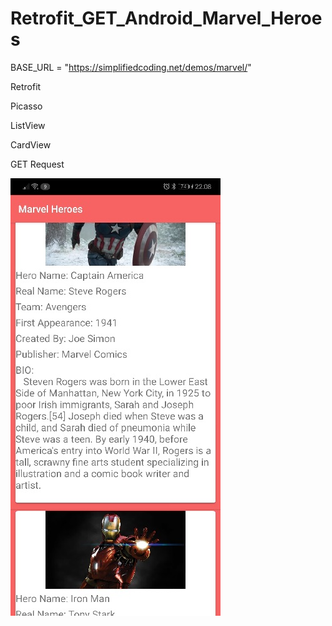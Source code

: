 # Retrofit_GET_Android_Marvel_Heroes

BASE_URL = "https://simplifiedcoding.net/demos/marvel/"

Retrofit


 Picasso


 ListView
 
 
 CardView
 
 GET Request
 
 
![](app/src/main/res/drawable/88224494_585891455360073_3291699258192822272_n.jpg)
